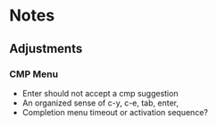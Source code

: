 # Notes

## Adjustments

### CMP Menu

- Enter should not accept a cmp suggestion
- An organized sense of c-y, c-e, tab, enter,
- Completion menu timeout or activation sequence?
